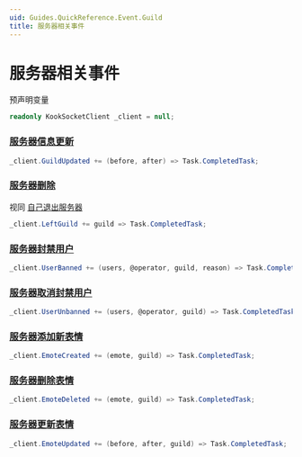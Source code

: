 ```yaml
---
uid: Guides.QuickReference.Event.Guild
title: 服务器相关事件
---
```


# 服务器相关事件

预声明变量

```csharp
readonly KookSocketClient _client = null;
```

### [服务器信息更新]

```csharp
_client.GuildUpdated += (before, after) => Task.CompletedTask;
```

### [服务器删除]

视同 [自己退出服务器](../event/user.md#自己退出服务器)

```csharp
_client.LeftGuild += guild => Task.CompletedTask;
```

### [服务器封禁用户]

```csharp
_client.UserBanned += (users, @operator, guild, reason) => Task.CompletedTask;
```

### [服务器取消封禁用户]

```csharp
_client.UserUnbanned += (users, @operator, guild) => Task.CompletedTask;
```

### [服务器添加新表情]

```csharp
_client.EmoteCreated += (emote, guild) => Task.CompletedTask;
```

### [服务器删除表情]

```csharp
_client.EmoteDeleted += (emote, guild) => Task.CompletedTask;
```

### [服务器更新表情]

```csharp
_client.EmoteUpdated += (before, after, guild) => Task.CompletedTask;
```

[服务器信息更新]: https://developer.kookapp.cn/doc/event/guild#服务器信息更新
[服务器删除]: https://developer.kookapp.cn/doc/event/guild#服务器删除
[服务器封禁用户]: https://developer.kookapp.cn/doc/event/guild#服务器封禁用户
[服务器取消封禁用户]: https://developer.kookapp.cn/doc/event/guild#服务器取消封禁用户
[服务器添加新表情]: https://developer.kookapp.cn/doc/event/guild#服务器添加新表情
[服务器删除表情]: https://developer.kookapp.cn/doc/event/guild#服务器删除表情
[服务器更新表情]: https://developer.kookapp.cn/doc/event/guild#服务器更新表情
